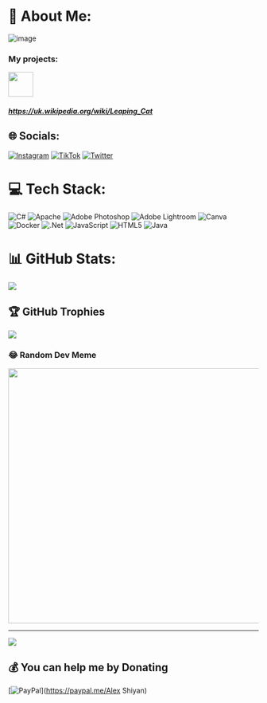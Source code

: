 # 💫 About Me:
![image](https://user-images.githubusercontent.com/57097736/193894039-a383a8a4-e18c-4c3f-990f-0d2add8832aa.png)
### My projects:
<img height="50" width="50" src="https://unpkg.com/simple-icons@v7/icons/wikipedia.svg" /> <h5>https://uk.wikipedia.org/wiki/Leaping_Cat</h5>


## 🌐 Socials:
[![Instagram](https://img.shields.io/badge/Instagram-%23E4405F.svg?logo=Instagram&logoColor=white)](https://instagram.com/ilexanich) [![TikTok](https://img.shields.io/badge/TikTok-%23000000.svg?logo=TikTok&logoColor=white)](https://tiktok.com/@trikrapka) [![Twitter](https://img.shields.io/badge/Twitter-%231DA1F2.svg?logo=Twitter&logoColor=white)](https://twitter.com/trikrapka) 

# 💻 Tech Stack:
![C#](https://img.shields.io/badge/c%23-%23239120.svg?style=flat-square&logo=c-sharp&logoColor=white) ![Apache](https://img.shields.io/badge/apache-%23D42029.svg?style=flat-square&logo=apache&logoColor=white) ![Adobe Photoshop](https://img.shields.io/badge/adobephotoshop-%2331A8FF.svg?style=flat-square&logo=adobephotoshop&logoColor=white) ![Adobe Lightroom](https://img.shields.io/badge/Adobe%20Lightroom-31A8FF.svg?style=flat-square&logo=Adobe%20Lightroom&logoColor=white) ![Canva](https://img.shields.io/badge/Canva-%2300C4CC.svg?style=flat-square&logo=Canva&logoColor=white) ![Docker](https://img.shields.io/badge/docker-%230db7ed.svg?style=flat-square&logo=docker&logoColor=white) ![.Net](https://img.shields.io/badge/.NET-5C2D91?style=flat-square&logo=.net&logoColor=white) ![JavaScript](https://img.shields.io/badge/javascript-%23323330.svg?style=flat-square&logo=javascript&logoColor=%23F7DF1E) ![HTML5](https://img.shields.io/badge/html5-%23E34F26.svg?style=flat-square&logo=html5&logoColor=white) ![Java](https://img.shields.io/badge/java-%23ED8B00.svg?style=flat-square&logo=java&logoColor=white)
# 📊 GitHub Stats:
![](https://github-readme-streak-stats.herokuapp.com/?user=trikrapka&theme=dark&hide_border=false)<br/>

## 🏆 GitHub Trophies
![](https://github-profile-trophy.vercel.app/?username=trikrapka&theme=dracula&no-frame=false&no-bg=false&margin-w=4)

### 😂 Random Dev Meme
<img src="https://random-memer.herokuapp.com/" width="512px"/>

---
[![](https://visitcount.itsvg.in/api?id=trikrapka&icon=0&color=1)](https://visitcount.itsvg.in)

  ## 💰 You can help me by Donating
  [![PayPal](https://img.shields.io/badge/PayPal-00457C?style=for-the-badge&logo=paypal&logoColor=white)](https://paypal.me/Alex Shiyan) 

  <!-- Proudly created with GPRM ( https://gprm.itsvg.in ) -->
  
